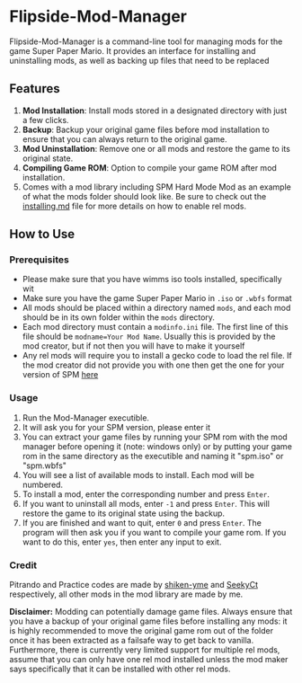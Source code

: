 # Flipside-Mod-Manager

Flipside-Mod-Manager is a command-line tool for managing mods for the game Super Paper Mario. It provides an interface for installing and uninstalling mods, as well as backing up files that need to be replaced

## Features

1. **Mod Installation**: Install mods stored in a designated directory with just a few clicks.
2. **Backup**: Backup your original game files before mod installation to ensure that you can always return to the original game.
3. **Mod Uninstallation**: Remove one or all mods and restore the game to its original state.
4. **Compiling Game ROM**: Option to compile your game ROM after mod installation.
5. Comes with a mod library including SPM Hard Mode Mod as an example of what the mods folder should look like. Be sure to check out the [installing.md](https://github.com/L5050/SPM-Hard-Mode/blob/master/INSTALLING.md) file for more details on how to enable rel mods.

## How to Use

### Prerequisites
- Please make sure that you have wimms iso tools installed, specifically wit
- Make sure you have the game Super Paper Mario in `.iso` or `.wbfs` format
- All mods should be placed within a directory named `mods`, and each mod should be in its own folder within the `mods` directory.
- Each mod directory must contain a `modinfo.ini` file. The first line of this file should be `modname=Your Mod Name`. Usually this is provided by the mod creator, but if not then you will have to make it yourself
- Any rel mods will require you to install a gecko code to load the rel file. If the mod creator did not provide you with one then get the one for your version of SPM [here](https://github.com/SeekyCt/spm-rel-loader/tree/master/spm-rel-loader/loader)

### Usage

1. Run the Mod-Manager executible.
2. It will ask you for your SPM version, please enter it
3. You can extract your game files by running your SPM rom with the mod manager before opening it (note: windows only) or by putting your game rom in the same directory as the executible and naming it "spm.iso" or "spm.wbfs"
4. You will see a list of available mods to install. Each mod will be numbered.
5. To install a mod, enter the corresponding number and press `Enter`.
6. If you want to uninstall all mods, enter `-1` and press `Enter`. This will restore the game to its original state using the backup.
7. If you are finished and want to quit, enter `0` and press `Enter`. The program will then ask you if you want to compile your game rom. If you want to do this, enter `yes`, then enter any input to exit.

### Credit
Pitrando and Practice codes are made by [shiken-yme](https://github.com/shiken-yme) and [SeekyCt](https://github.com/SeekyCt) respectively, all other mods in the mod library are made by me.

**Disclaimer:** Modding can potentially damage game files. Always ensure that you have a backup of your original game files before installing any mods: it is highly recommended to move the original game rom out of the folder once it has been extracted as a failsafe way to get back to vanilla. Furthermore, there is currently very limited support for multiple rel mods, assume that you can only have one rel mod installed unless the mod maker says specifically that it can be installed with other rel mods.
